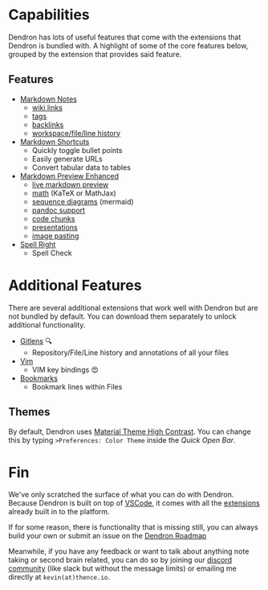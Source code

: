 
# Capabilities

Dendron has lots of useful features that come with the extensions that Dendron is bundled with. A highlight of some of the core features below, grouped by the extension that provides said feature.

## Features

- [Markdown Notes](https://marketplace.visualstudio.com/items?itemName=kortina.vscode-markdown-notes)
    - [wiki links](https://marketplace.visualstudio.com/items?itemName=kortina.vscode-markdown-notes)
    - [tags](https://marketplace.visualstudio.com/items?itemName=kortina.vscode-markdown-notes)
    - [backlinks](https://marketplace.visualstudio.com/items?itemName=kortina.vscode-markdown-notes)
    - [workspace/file/line history](https://marketplace.visualstudio.com/items?itemName=eamodio.gitlens#current-line-blame-)
- [Markdown Shortcuts](https://marketplace.visualstudio.com/items?itemName=mdickin.markdown-shortcuts)
    - Quickly toggle bullet points
    - Easily generate URLs
    - Convert tabular data to tables
- [Markdown Preview Enhanced](https://marketplace.visualstudio.com/items?itemName=shd101wyy.markdown-preview-enhanced) 
    - [live markdown preview](https://marketplace.visualstudio.com/items?itemName=shd101wyy.markdown-preview-enhanced)
    - [math](https://shd101wyy.github.io/markdown-preview-enhanced/#/math) (KaTeX or MathJax)
    - [sequence diagrams](https://shd101wyy.github.io/markdown-preview-enhanced/#/diagrams?id=mermaid) (mermaid)
    - [pandoc support](https://shd101wyy.github.io/markdown-preview-enhanced/#/pandoc)
    - [code chunks](https://shd101wyy.github.io/markdown-preview-enhanced/#/code-chunk)
    - [presentations](https://rawgit.com/shd101wyy/markdown-preview-enhanced/master/docs/presentation-intro.html)
    - [image pasting](https://marketplace.visualstudio.com/items?itemName=mushan.vscode-paste-image)
- [Spell Right](https://marketplace.visualstudio.com/items?itemName=ban.spellright)
    - Spell Check

# Additional Features

There are several additional extensions that work well with Dendron but are not bundled by default. You can download them separately to unlock additional functionality.

- [Gitlens](https://marketplace.visualstudio.com/items?itemName=eamodio.gitlens) 🔍
    - Repository/File/Line history and annotations of all your files
- [Vim](https://marketplace.visualstudio.com/items?itemName=vscodevim.vim)
    - VIM key bindings 😍
- [Bookmarks](https://marketplace.visualstudio.com/items?itemName=alefragnani.Bookmarks)
    - Bookmark lines within Files
## Themes

By default, Dendron uses [Material Theme High Contrast](https://marketplace.visualstudio.com/items?itemName=Equinusocio.vsc-material-theme). You can change this by typing `>Preferences: Color Theme` inside the *Quick Open Bar*.


# Fin

We've only scratched the surface of what you can do with Dendron. Because Dendron is built on top of [VSCode](), it comes with all the [extensions](https://code.visualstudio.com/docs/introvideos/extend) already built in to the platform. 

If for some reason, there is functionality that is missing still, you can always build your own or submit an issue on the [Dendron Roadmap](https://github.com/dendronhq/dendron-roadmap/issues/new)

Meanwhile, if you have any feedback or want to talk about anything note taking or second brain related, you can do so by joining our [discord community]() (like slack but without the message limits) or emailing me directly at `kevin(at)thence.io`.
